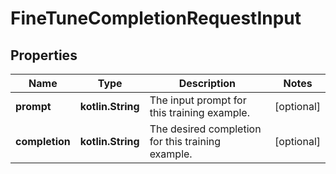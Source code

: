 
# FineTuneCompletionRequestInput

## Properties
| Name | Type | Description | Notes |
| ------------ | ------------- | ------------- | ------------- |
| **prompt** | **kotlin.String** | The input prompt for this training example. |  [optional] |
| **completion** | **kotlin.String** | The desired completion for this training example. |  [optional] |



